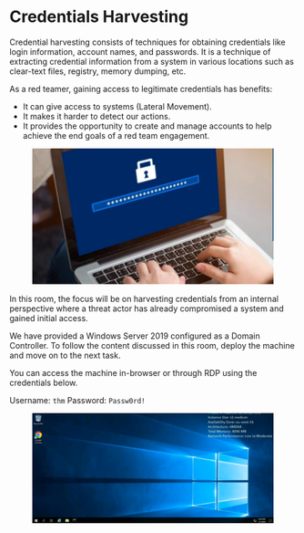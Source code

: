 # Credentials Harvesting

Credential harvesting consists of techniques for obtaining credentials like login information, account names, and passwords. It is a technique of extracting credential information from a system in various locations such as clear-text files, registry, memory dumping, etc.

As a red teamer, gaining access to legitimate credentials has benefits:

* It can give access to systems (Lateral Movement).
* It makes it harder to detect our actions.
* It provides the opportunity to create and manage accounts to help achieve the end goals of a red team engagement.

<figure><img src="../../../.gitbook/assets/image (178).png" alt=""><figcaption></figcaption></figure>

In this room, the focus will be on harvesting credentials from an internal perspective where a threat actor has already compromised a system and gained initial access.&#x20;

We have provided a Windows Server 2019 configured as a Domain Controller. To follow the content discussed in this room, deploy the machine and move on to the next task.

You can access the machine in-browser or through RDP using the credentials below.

Username: `thm`         Password: `Passw0rd!`&#x20;

<figure><img src="../../../.gitbook/assets/image (179).png" alt=""><figcaption></figcaption></figure>
